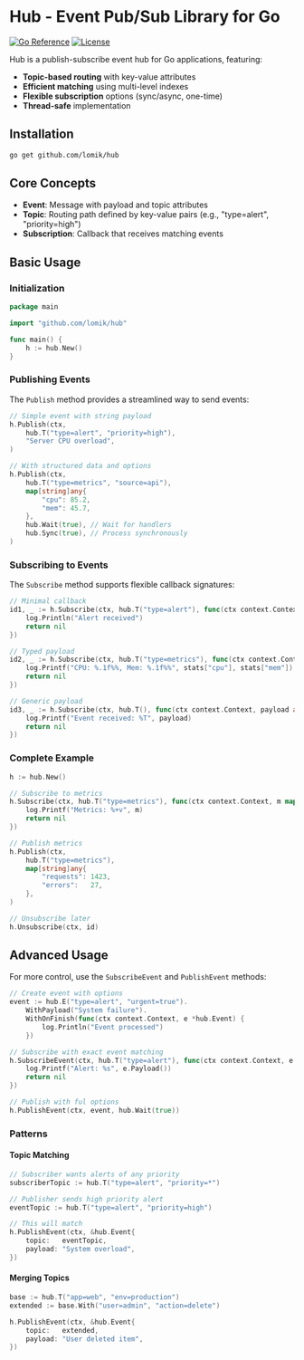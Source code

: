 # Hub - Event Pub/Sub Library for Go

[![Go Reference](https://pkg.go.dev/badge/github.com/lomik/hub.svg)](https://pkg.go.dev/github.com/lomik/hub)
[![License](https://img.shields.io/badge/license-MIT-blue.svg)](LICENSE)

Hub is a publish-subscribe event hub for Go applications, featuring:

- **Topic-based routing** with key-value attributes
- **Efficient matching** using multi-level indexes
- **Flexible subscription** options (sync/async, one-time)
- **Thread-safe** implementation

## Installation

```bash
go get github.com/lomik/hub
```

## Core Concepts
- **Event**: Message with payload and topic attributes
- **Topic**: Routing path defined by key-value pairs (e.g., "type=alert", "priority=high")
- **Subscription**: Callback that receives matching events

## Basic Usage
### Initialization
```go
package main

import "github.com/lomik/hub"

func main() {
    h := hub.New()
}
```

### Publishing Events

The `Publish` method provides a streamlined way to send events:

```go
// Simple event with string payload
h.Publish(ctx, 
    hub.T("type=alert", "priority=high"),
    "Server CPU overload",
)

// With structured data and options
h.Publish(ctx,
    hub.T("type=metrics", "source=api"),
    map[string]any{
        "cpu": 85.2,
        "mem": 45.7,
    },
    hub.Wait(true), // Wait for handlers
    hub.Sync(true), // Process synchronously
)
```

### Subscribing to Events
The `Subscribe` method supports flexible callback signatures:

```go
// Minimal callback
id1, _ := h.Subscribe(ctx, hub.T("type=alert"), func(ctx context.Context) error {
    log.Println("Alert received")
    return nil
})

// Typed payload
id2, _ := h.Subscribe(ctx, hub.T("type=metrics"), func(ctx context.Context, stats map[string]float64) error {
    log.Printf("CPU: %.1f%%, Mem: %.1f%%", stats["cpu"], stats["mem"])
    return nil
})

// Generic payload
id3, _ := h.Subscribe(ctx, hub.T(), func(ctx context.Context, payload any) error {
    log.Printf("Event received: %T", payload)
    return nil
})
```

### Complete Example
```go
h := hub.New()

// Subscribe to metrics
h.Subscribe(ctx, hub.T("type=metrics"), func(ctx context.Context, m map[string]any) error {
    log.Printf("Metrics: %+v", m)
    return nil
})

// Publish metrics
h.Publish(ctx,
    hub.T("type=metrics"),
    map[string]any{
        "requests": 1423,
        "errors":   27,
    },
)

// Unsubscribe later
h.Unsubscribe(ctx, id)
```

## Advanced Usage
For more control, use the `SubscribeEvent` and `PublishEvent` methods:
```go
// Create event with options
event := hub.E("type=alert", "urgent=true").
    WithPayload("System failure").
    WithOnFinish(func(ctx context.Context, e *hub.Event) {
        log.Println("Event processed")
    })

// Subscribe with exact event matching
h.SubscribeEvent(ctx, hub.T("type=alert"), func(ctx context.Context, e *hub.Event) error {
    log.Printf("Alert: %s", e.Payload())
    return nil
})

// Publish with ful options
h.PublishEvent(ctx, event, hub.Wait(true))
```

### Patterns

#### Topic Matching
```go
// Subscriber wants alerts of any priority
subscriberTopic := hub.T("type=alert", "priority=*")

// Publisher sends high priority alert
eventTopic := hub.T("type=alert", "priority=high")

// This will match
h.PublishEvent(ctx, &hub.Event{
    topic:   eventTopic,
    payload: "System overload",
})
```

#### Merging Topics
```go
base := hub.T("app=web", "env=production")
extended := base.With("user=admin", "action=delete")

h.PublishEvent(ctx, &hub.Event{
    topic:   extended,
    payload: "User deleted item",
})
```
